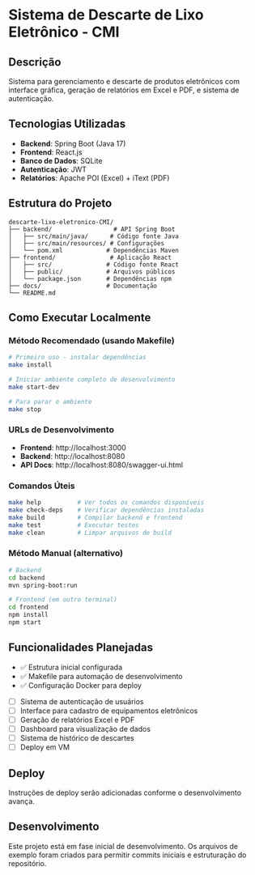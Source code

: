 # Sistema de Descarte de Lixo Eletrônico - CMI

## Descrição

Sistema para gerenciamento e descarte de produtos eletrônicos com interface gráfica, geração de relatórios em Excel e PDF, e sistema de autenticação.

## Tecnologias Utilizadas

- **Backend**: Spring Boot (Java 17)
- **Frontend**: React.js
- **Banco de Dados**: SQLite
- **Autenticação**: JWT
- **Relatórios**: Apache POI (Excel) + iText (PDF)

## Estrutura do Projeto

```
descarte-lixo-eletronico-CMI/
├── backend/                 # API Spring Boot
│   ├── src/main/java/      # Código fonte Java
│   ├── src/main/resources/ # Configurações
│   └── pom.xml            # Dependências Maven
├── frontend/               # Aplicação React
│   ├── src/               # Código fonte React
│   ├── public/            # Arquivos públicos
│   └── package.json       # Dependências npm
├── docs/                  # Documentação
└── README.md
```

## Como Executar Localmente

### Método Recomendado (usando Makefile)

```bash
# Primeiro uso - instalar dependências
make install

# Iniciar ambiente completo de desenvolvimento
make start-dev

# Para parar o ambiente
make stop
```

### URLs de Desenvolvimento

- **Frontend**: http://localhost:3000
- **Backend**: http://localhost:8080
- **API Docs**: http://localhost:8080/swagger-ui.html

### Comandos Úteis

```bash
make help          # Ver todos os comandos disponíveis
make check-deps    # Verificar dependências instaladas
make build         # Compilar backend e frontend
make test          # Executar testes
make clean         # Limpar arquivos de build
```

### Método Manual (alternativo)

```bash
# Backend
cd backend
mvn spring-boot:run

# Frontend (em outro terminal)
cd frontend
npm install
npm start
```

## Funcionalidades Planejadas

- ✅ Estrutura inicial configurada
- ✅ Makefile para automação de desenvolvimento
- ✅ Configuração Docker para deploy
- [ ] Sistema de autenticação de usuários
- [ ] Interface para cadastro de equipamentos eletrônicos
- [ ] Geração de relatórios Excel e PDF
- [ ] Dashboard para visualização de dados
- [ ] Sistema de histórico de descartes
- [ ] Deploy em VM

## Deploy

Instruções de deploy serão adicionadas conforme o desenvolvimento avança.

## Desenvolvimento

Este projeto está em fase inicial de desenvolvimento. Os arquivos de exemplo foram criados para permitir commits iniciais e estruturação do repositório.
